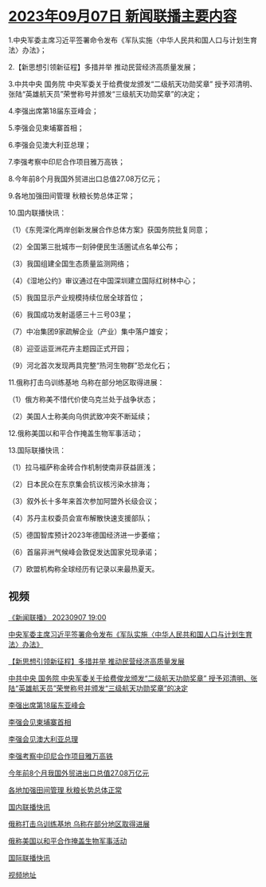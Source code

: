 # [2023年09月07日 新闻联播主要内容](https://tv.cctv.com/lm/xwlb/day/20230907.shtml)

1.中央军委主席习近平签署命令发布《军队实施〈中华人民共和国人口与计划生育法〉办法》；

2.【新思想引领新征程】多措并举 推动民营经济高质量发展；

3.中共中央 国务院 中央军委关于给费俊龙颁发“二级航天功勋奖章” 授予邓清明、张陆“英雄航天员”荣誉称号并颁发“三级航天功勋奖章”的决定；

4.李强出席第18届东亚峰会；

5.李强会见柬埔寨首相；

6.李强会见澳大利亚总理；

7.李强考察中印尼合作项目雅万高铁；

8.今年前8个月我国外贸进出口总值27.08万亿元；

9.各地加强田间管理 秋粮长势总体正常；

10.国内联播快讯：

（1）《东莞深化两岸创新发展合作总体方案》获国务院批复同意；

（2）全国第三批城市一刻钟便民生活圈试点名单公布；

（3）我国组建全国生态质量监测网络；

（4）《湿地公约》审议通过在中国深圳建立国际红树林中心；

（5）我国显示产业规模持续位居全球首位；

（6）我国成功发射遥感三十三号03星；

（7）中冶集团9家疏解企业（产业）集中落户雄安；

（8）迎亚运亚洲花卉主题园正式开园；

（9）河北首次发现两具完整“热河生物群”恐龙化石；

11.俄称打击乌训练基地 乌称在部分地区取得进展：

（1）俄方称美不惜代价使乌克兰处于战争状态；

（2）美国人士称美向乌供武致冲突不断延续；

12.俄称美国以和平合作掩盖生物军事活动；

13.国际联播快讯：

（1）拉马福萨称金砖合作机制使南非获益匪浅；

（2）日本民众在东京集会抗议核污染水排海；

（3）叙外长十多年来首次参加阿盟外长级会议；

（4）苏丹主权委员会宣布解散快速支援部队；

（5）德国智库预计2023年德国经济进一步萎缩；

（6）首届非洲气候峰会敦促发达国家兑现承诺；

（7）欧盟机构称全球经历有记录以来最热夏天。

## 视频

[《新闻联播》 20230907 19:00](https://tv.cctv.com/2023/09/07/VIDEhWrX03hNQFQOz1oxh8Cr230907.shtml)

[中央军委主席习近平签署命令发布《军队实施〈中华人民共和国人口与计划生育法〉办法》](https://tv.cctv.com/2023/09/07/VIDE2Qs2STP4GlSr3dEmwYze230907.shtml)

[【新思想引领新征程】多措并举 推动民营经济高质量发展](https://tv.cctv.com/2023/09/07/VIDEsDiwSM6MmKrbPMxSWqBK230907.shtml)

[中共中央 国务院 中央军委关于给费俊龙颁发“二级航天功勋奖章” 授予邓清明、张陆“英雄航天员”荣誉称号并颁发“三级航天功勋奖章”的决定](https://tv.cctv.com/2023/09/07/VIDET5nf3HLvyeF5RkM6VwEN230907.shtml)

[李强出席第18届东亚峰会](https://tv.cctv.com/2023/09/07/VIDE8LsR0x8ksP8SPey8B8IB230907.shtml)

[李强会见柬埔寨首相](https://tv.cctv.com/2023/09/07/VIDE4yyhs7RCG0CkzhnHzWO8230907.shtml)

[李强会见澳大利亚总理](https://tv.cctv.com/2023/09/07/VIDEYBesE4sfGMcfykbAx1jT230907.shtml)

[李强考察中印尼合作项目雅万高铁](https://tv.cctv.com/2023/09/07/VIDE9JqPkoZW3bjZQNZuJkNM230907.shtml)

[今年前8个月我国外贸进出口总值27.08万亿元](https://tv.cctv.com/2023/09/07/VIDE3TJLM4dOA0SQFffKAzlC230907.shtml)

[各地加强田间管理 秋粮长势总体正常](https://tv.cctv.com/2023/09/07/VIDEJE7iFqispE4QbqKqehkl230907.shtml)

[国内联播快讯](https://tv.cctv.com/2023/09/07/VIDEiSNsrpyYOxwqbfc0jKTc230907.shtml)

[俄称打击乌训练基地 乌称在部分地区取得进展](https://tv.cctv.com/2023/09/07/VIDErW8PiuRt9m6dW77hM0Zc230907.shtml)

[俄称美国以和平合作掩盖生物军事活动](https://tv.cctv.com/2023/09/07/VIDE9Py44NtzqqXoOczKGvOA230907.shtml)

[国际联播快讯](https://tv.cctv.com/2023/09/07/VIDEBw0OgjCBzHFDZYIIeenk230907.shtml)

[视频地址](https://tv.cctv.com/lm/xwlb/day/20230907.shtml) 

